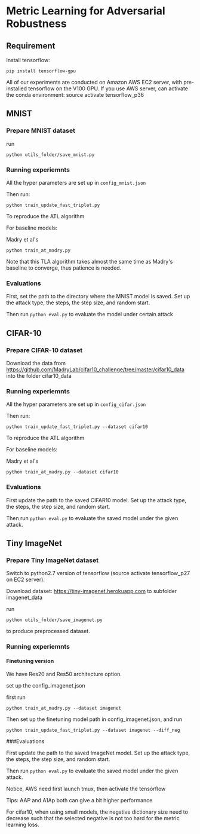 # Metric Learning for Adversarial Robustness

## Requirement
Install tensorflow:    

```
pip install tensorflow-gpu
```


All of our experiments are conducted on Amazon AWS EC2 server, with pre-installed tensorflow on the V100 GPU.
If you use AWS server, can activate the conda environment: source activate tensorflow_p36

## MNIST

### Prepare MNIST dataset

run

```
python utils_folder/save_mnist.py
```

### Running experiemnts

All the hyper parameters are set up in `config_mnist.json`

Then run:

```
python train_update_fast_triplet.py
```

To reproduce the ATL algorithm


For baseline models:

Madry et al's   
```
python train_at_madry.py
```

Note that this TLA algorithm takes almost the same time as Madry's baseline to converge, thus patience is needed.

### Evaluations

First, set the path to the directory where the MNIST model is saved. Set up the attack type, the 
steps, the step size, and random start.

Then run `python eval.py` to evaluate the model under certain attack


## CIFAR-10


### Prepare CIFAR-10 dataset
Download the data from https://github.com/MadryLab/cifar10_challenge/tree/master/cifar10_data into the 
folder cifar10_data

### Running experiemnts

All the hyper parameters are set up in `config_cifar.json`

Then run:

```
python train_update_fast_triplet.py --dataset cifar10
```

To reproduce the ATL algorithm


For baseline models:

Madry et al's   
```
python train_at_madry.py --dataset cifar10
```



### Evaluations

First update the path to the saved CIFAR10 model. Set up the attack type, the 
steps, the step size, and random start.

Then run `python eval.py` to evaluate the saved model under the given attack.

## Tiny ImageNet

### Prepare Tiny ImageNet dataset

Switch to python2.7 version of tensorflow (source activate tensorflow_p27 on EC2 server).

Download dataset: https://tiny-imagenet.herokuapp.com to subfolder imagenet_data

run 
```
python utils_folder/save_imagenet.py
``` 
to produce preprocessed dataset.

### Running experiemnts


#### Finetuning version
We have Res20 and Res50 architecture option.

set up the config_imagenet.json

first run 
```
python train_at_madry.py --dataset imagenet
```


Then set up the finetuning model path in config_imagenet.json, and 
run 
```
python train_update_fast_triplet.py --dataset imagenet --diff_neg
```


###Evaluations

First update the path to the saved ImageNet model. Set up the attack type, the 
steps, the step size, and random start.

Then run `python eval.py` to evaluate the saved model under the given attack.


Notice, AWS need first launch tmux, then activate the tensorflow

Tips: AAP and A1Ap both can give a bit higher performance

For cifar10, when using small models, the negative dictionary size need to decrease such that
the selected negative is not too hard for the metric learning loss.



